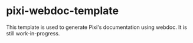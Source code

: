 # pixi-webdoc-template

This template is used to generate Pixi's documentation using webdoc. It is still work-in-progress.
